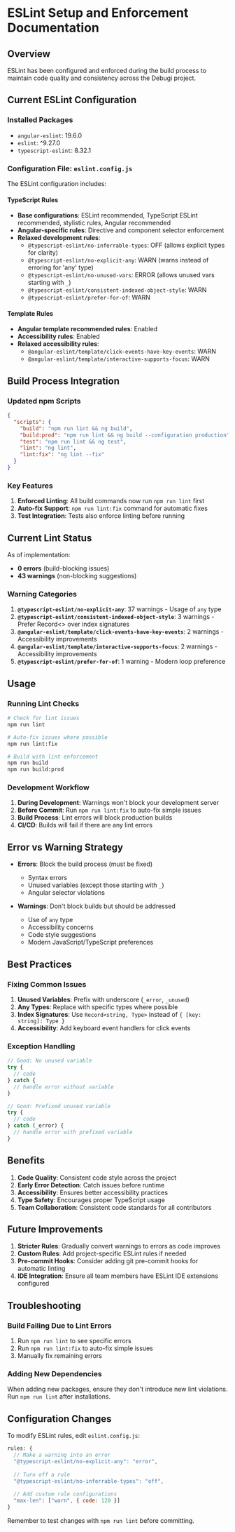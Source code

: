 # ESLint Setup and Enforcement Documentation

## Overview

ESLint has been configured and enforced during the build process to maintain code quality and consistency across the Debugi project.

## Current ESLint Configuration

### Installed Packages
- `angular-eslint`: 19.6.0
- `eslint`: ^9.27.0
- `typescript-eslint`: 8.32.1

### Configuration File: `eslint.config.js`

The ESLint configuration includes:

#### TypeScript Rules
- **Base configurations**: ESLint recommended, TypeScript ESLint recommended, stylistic rules, Angular recommended
- **Angular-specific rules**: Directive and component selector enforcement
- **Relaxed development rules**:
  - `@typescript-eslint/no-inferrable-types`: OFF (allows explicit types for clarity)
  - `@typescript-eslint/no-explicit-any`: WARN (warns instead of erroring for 'any' type)
  - `@typescript-eslint/no-unused-vars`: ERROR (allows unused vars starting with `_`)
  - `@typescript-eslint/consistent-indexed-object-style`: WARN
  - `@typescript-eslint/prefer-for-of`: WARN

#### Template Rules
- **Angular template recommended rules**: Enabled
- **Accessibility rules**: Enabled
- **Relaxed accessibility rules**:
  - `@angular-eslint/template/click-events-have-key-events`: WARN
  - `@angular-eslint/template/interactive-supports-focus`: WARN

## Build Process Integration

### Updated npm Scripts

```json
{
  "scripts": {
    "build": "npm run lint && ng build",
    "build:prod": "npm run lint && ng build --configuration production",
    "test": "npm run lint && ng test",
    "lint": "ng lint",
    "lint:fix": "ng lint --fix"
  }
}
```

### Key Features

1. **Enforced Linting**: All build commands now run `npm run lint` first
3. **Auto-fix Support**: `npm run lint:fix` command for automatic fixes
4. **Test Integration**: Tests also enforce linting before running

## Current Lint Status

As of implementation:
- **0 errors** (build-blocking issues)
- **43 warnings** (non-blocking suggestions)

### Warning Categories
1. **`@typescript-eslint/no-explicit-any`**: 37 warnings - Usage of `any` type
2. **`@typescript-eslint/consistent-indexed-object-style`**: 3 warnings - Prefer Record<> over index signatures
3. **`@angular-eslint/template/click-events-have-key-events`**: 2 warnings - Accessibility improvements
4. **`@angular-eslint/template/interactive-supports-focus`**: 2 warnings - Accessibility improvements
5. **`@typescript-eslint/prefer-for-of`**: 1 warning - Modern loop preference

## Usage

### Running Lint Checks
```bash
# Check for lint issues
npm run lint

# Auto-fix issues where possible
npm run lint:fix

# Build with lint enforcement
npm run build
npm run build:prod
```

### Development Workflow

1. **During Development**: Warnings won't block your development server
2. **Before Commit**: Run `npm run lint:fix` to auto-fix simple issues
3. **Build Process**: Lint errors will block production builds
4. **CI/CD**: Builds will fail if there are any lint errors

## Error vs Warning Strategy

- **Errors**: Block the build process (must be fixed)
  - Syntax errors
  - Unused variables (except those starting with `_`)
  - Angular selector violations
  
- **Warnings**: Don't block builds but should be addressed
  - Use of `any` type
  - Accessibility concerns
  - Code style suggestions
  - Modern JavaScript/TypeScript preferences

## Best Practices

### Fixing Common Issues

1. **Unused Variables**: Prefix with underscore (`_error`, `_unused`)
2. **Any Types**: Replace with specific types where possible
3. **Index Signatures**: Use `Record<string, Type>` instead of `{ [key: string]: Type }`
4. **Accessibility**: Add keyboard event handlers for click events

### Exception Handling
```typescript
// Good: No unused variable
try {
  // code
} catch {
  // handle error without variable
}

// Good: Prefixed unused variable
try {
  // code
} catch (_error) {
  // handle error with prefixed variable
}
```

## Benefits

1. **Code Quality**: Consistent code style across the project
2. **Early Error Detection**: Catch issues before runtime
3. **Accessibility**: Ensures better accessibility practices
4. **Type Safety**: Encourages proper TypeScript usage
5. **Team Collaboration**: Consistent code standards for all contributors

## Future Improvements

1. **Stricter Rules**: Gradually convert warnings to errors as code improves
2. **Custom Rules**: Add project-specific ESLint rules if needed
3. **Pre-commit Hooks**: Consider adding git pre-commit hooks for automatic linting
4. **IDE Integration**: Ensure all team members have ESLint IDE extensions configured

## Troubleshooting

### Build Failing Due to Lint Errors
1. Run `npm run lint` to see specific errors
2. Run `npm run lint:fix` to auto-fix simple issues
3. Manually fix remaining errors

### Adding New Dependencies
When adding new packages, ensure they don't introduce new lint violations. Run `npm run lint` after installations.

## Configuration Changes

To modify ESLint rules, edit `eslint.config.js`:

```javascript
rules: {
  // Make a warning into an error
  "@typescript-eslint/no-explicit-any": "error",
  
  // Turn off a rule
  "@typescript-eslint/no-inferrable-types": "off",
  
  // Add custom rule configurations
  "max-len": ["warn", { code: 120 }]
}
```

Remember to test changes with `npm run lint` before committing.
